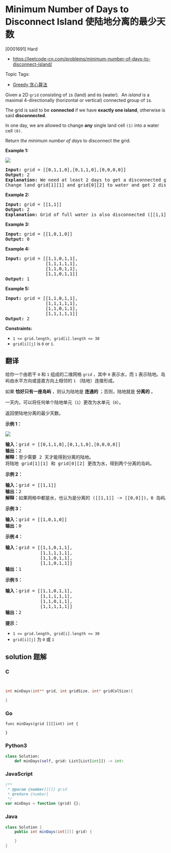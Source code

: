 # Minimum Number of Days to Disconnect Island 使陆地分离的最少天数

[0001691] Hard

- https://leetcode-cn.com/problems/minimum-number-of-days-to-disconnect-island/

Topic Tags:

- [Greedy 贪心算法](https://leetcode-cn.com/tag/greedy/)

Given a 2D `grid` consisting of `1`s (land) and `0`s (water).  An _island_ is a maximal 4-directionally (horizontal or vertical) connected group of `1`s.

The grid is said to be **connected** if we have **exactly one island**, otherwise is said **disconnected**.

In one day, we are allowed to change **any** single land cell `(1)` into a water cell `(0)`.

Return _the minimum number of days_ to disconnect the grid.

**Example 1:**

**![](https://assets.leetcode.com/uploads/2020/08/13/1926_island.png)**

<pre><strong>Input:</strong> grid = [[0,1,1,0],[0,1,1,0],[0,0,0,0]]
<strong>Output:</strong> 2
<strong>Explanation:</strong> We need at least 2 days to get a disconnected grid.
Change land grid[1][1] and grid[0][2] to water and get 2 disconnected island.
</pre>

**Example 2:**

<pre><strong>Input:</strong> grid = [[1,1]]
<strong>Output:</strong> 2
<strong>Explanation: </strong>Grid of full water is also disconnected ([[1,1]] -&gt; [[0,0]]), 0 islands.
</pre>

**Example 3:**

<pre><strong>Input:</strong> grid = [[1,0,1,0]]
<strong>Output:</strong> 0
</pre>

**Example 4:**

<pre><strong>Input:</strong> grid = [[1,1,0,1,1],
&nbsp;              [1,1,1,1,1],
&nbsp;              [1,1,0,1,1],
&nbsp;              [1,1,0,1,1]]
<strong>Output:</strong> 1
</pre>

**Example 5:**

<pre><strong>Input:</strong> grid = [[1,1,0,1,1],
&nbsp;              [1,1,1,1,1],
&nbsp;              [1,1,0,1,1],
&nbsp;              [1,1,1,1,1]]
<strong>Output:</strong> 2
</pre>

**Constraints:**

- `1 <= grid.length, grid[i].length <= 30`
- `grid[i][j]` is `0` or `1`.

## 翻译

给你一个由若干 `0` 和 `1` 组成的二维网格 `grid` ，其中 `0` 表示水，而 `1` 表示陆地。岛屿由水平方向或竖直方向上相邻的 `1` （陆地）连接形成。

如果 **恰好只有一座岛屿** ，则认为陆地是 **连通的** ；否则，陆地就是 **分离的** 。

一天内，可以将任何单个陆地单元（`1`）更改为水单元（`0`）。

返回使陆地分离的最少天数。

**示例 1：**

**![](https://assets.leetcode-cn.com/aliyun-lc-upload/uploads/2020/08/30/1926_island.png)**

<pre><strong>输入：</strong>grid = [[0,1,1,0],[0,1,1,0],[0,0,0,0]]
<strong>输出：</strong>2
<strong>解释：</strong>至少需要 2 天才能得到分离的陆地。
将陆地 grid[1][1] 和 grid[0][2] 更改为水，得到两个分离的岛屿。
</pre>

**示例 2：**

<pre><strong>输入：</strong>grid = [[1,1]]
<strong>输出：</strong>2
<strong>解释：</strong>如果网格中都是水，也认为是分离的 ([[1,1]] -&gt; [[0,0]])，0 岛屿。
</pre>

**示例 3：**

<pre><strong>输入：</strong>grid = [[1,0,1,0]]
<strong>输出：</strong>0
</pre>

**示例 4：**

<pre><strong>输入：</strong>grid = [[1,1,0,1,1],
&nbsp;            [1,1,1,1,1],
&nbsp;            [1,1,0,1,1],
&nbsp;            [1,1,0,1,1]]
<strong>输出：</strong>1
</pre>

**示例 5：**

<pre><strong>输入：</strong>grid = [[1,1,0,1,1],
&nbsp;            [1,1,1,1,1],
&nbsp;            [1,1,0,1,1],
&nbsp;            [1,1,1,1,1]]
<strong>输出：</strong>2
</pre>

**提示：**

- `1 <= grid.length, grid[i].length <= 30`
- `grid[i][j]` 为 `0` 或 `1`

## solution 题解

### C

```c


int minDays(int** grid, int gridSize, int* gridColSize){

}
```

### Go

```golang
func minDays(grid [][]int) int {

}
```

### Python3

```python
class Solution:
    def minDays(self, grid: List[List[int]]) -> int:
```

### JavaScript

```javascript
/**
 * @param {number[][]} grid
 * @return {number}
 */
var minDays = function (grid) {};
```

### Java

```java
class Solution {
    public int minDays(int[][] grid) {

    }
}
```
